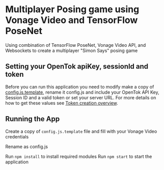 # Multiplayer Posing game using Vonage Video and TensorFlow PoseNet

Using combination of TensorFlow PoseNet, Vonage Video API, and Websockets to create a multiplayer "Simon Says" posing game

## Setting your OpenTok apiKey, sessionId and token

Before you can run this application you need to modify make a copy of [config.js.template](src/config.js.template), rename it config.js and include your OpenTok API Key, Session ID and a valid token or set your server URL. For more details on how to get these values see [Token creation
overview](https://tokbox.com/opentok/tutorials/create-token/).

## Running the App

Create a copy of `config.js.template` file and fill with your Vonage Video credentials

Rename as config.js

Run `npm install` to install required modules
Run `npm start` to start the application

